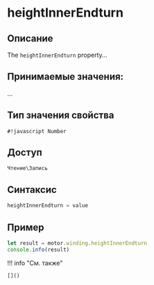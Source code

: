 # heightInnerEndturn

## Описание
The `heightInnerEndturn` property...

## Принимаемые значения:
...

## Тип значения свойства
`#!javascript Number`

## Доступ
`Чтение\Запись`

## Синтаксис
```javascript
heightInnerEndturn = value
```

## Пример
```javascript linenums="1"
let result = motor.winding.heightInnerEndturn
console.info(result)
```

!!! info "См. также"

    []()

